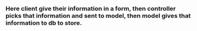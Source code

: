 ### Here client give their information in a form, then controller picks that information and sent to model, then model gives that information to db to store.